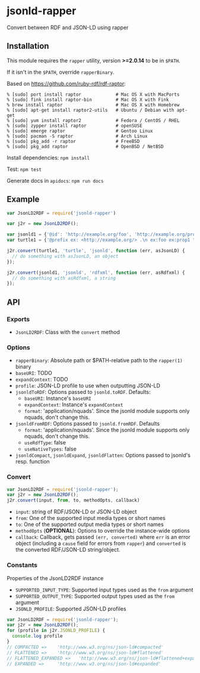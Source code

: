 jsonld-rapper
==============

Convert between RDF and JSON-LD using rapper

## Installation

This module requires the `rapper` utility, version **>=2.0.14** to be in `$PATH`.

If it isn't in the `$PATH`, override `rapperBinary`.

Based on https://github.com/ruby-rdf/rdf-raptor:
```
% [sudo] port install raptor             # Mac OS X with MacPorts
% [sudo] fink install raptor-bin         # Mac OS X with Fink
% brew install raptor                    # Mac OS X with Homebrew
% [sudo] apt-get install raptor2-utils   # Ubuntu / Debian with apt-get
% [sudo] yum install raptor2             # Fedora / CentOS / RHEL
% [sudo] zypper install raptor           # openSUSE
% [sudo] emerge raptor                   # Gentoo Linux
% [sudo] pacman -S raptor                # Arch Linux
% [sudo] pkg_add -r raptor               # FreeBSD
% [sudo] pkg_add raptor                  # OpenBSD / NetBSD
```

Install dependencies: `npm install`

Test: `npm test`

Generate docs in `apidocs`: `npm run docs`

## Example

```javascript
var JsonLD2RDF = require('jsonld-rapper')

var j2r = new JsonLD2RDF();

var jsonld1 = {'@id': 'http://example.org/foo', 'http://example.org/prop1': 'bar'};
var turtle1 = {'@prefix ex: <http://example.org/> .\n ex:foo ex:prop1 "bar" .'

j2r.convert(turtle1, 'turtle', 'jsonld', function (err, asJsonLD) {
  // do something with asJsonLD, an object
});

j2r.convert(jsonld1, 'jsonld', 'rdfxml', function (err, asRdfxml) {
  // do something with asRdfxml, a string
});
```

## API

### Exports

* `JsonLD2RDF`: Class with the `convert` method

### Options

* `rapperBinary`: Absolute path or $PATH-relative path to the `rapper(1)` binary
* `baseURI`:  TODO
* `expandContext`: TODO
* `profile`: JSON-LD profile to use when outputting JSON-LD
* `jsonldToRDF`: Options passed to `jsonld.toRDF`. Defaults:
  * `baseURI`: Instance's `baseURI`
  * `expandContext`: Instance's `expandContext`
  * `format`: 'application/nquads'. Since the jsonld module supports only nquads, don't change this.
* `jsonldFromRDF`: Options passed to `jsonld.fromRDF`. Defaults
  * `format`: 'application/nquads'. Since the jsonld module supports only nquads, don't change this.
  * `useRdfType`: false
  * `useNativeTypes`: false
* `jsonldCompact`, `jsonldExpand`, `jsonldFlatten`: Options passed to jsonld's resp. function


### Convert

```javascript
var JsonLD2RDF = require('jsonld-rapper');
var j2r = new JsonLD2RDF();
j2r.convert(input, from, to, methodOpts, callback)
```
* `input`: string of RDF/JSON-LD or JSON-LD object
* `from`: One of the supported input media types or short names
* `to`: One of the supported output media types or short names
* `methodOpts` (**OPTIONAL**): Options to override the instance-wide options
* `callback`: Callback, gets passed `(err, converted)` where `err` is an error
    object (including a `cause` field for errors from `rapper`) and `converted` is
    the converted RDF/JSON-LD string/object.

### Constants

Properties of the JsonLD2RDF instance

* `SUPPORTED_INPUT_TYPE`: Supported input types used as the `from` argument
* `SUPPORTED_OUTPUT_TYPE`: Supported output types used as the `from` argument
* `JSONLD_PROFILE`: Supported JSON-LD profiles

```javascript
var JsonLD2RDF = require('jsonld-rapper');
var j2r = new JsonLD2RDF();
for (profile in j2r.JSONLD_PROFILE) {
  console.log profile
}
// COMPACTED =>    'http://www.w3.org/ns/json-ld#compacted'
// FLATTENED =>    'http://www.w3.org/ns/json-ld#flattened'
// FLATTENED_EXPANDED =>   'http://www.w3.org/ns/json-ld#flattened+expanded'
// EXPANDED =>     'http://www.w3.org/ns/json-ld#expanded'
```
